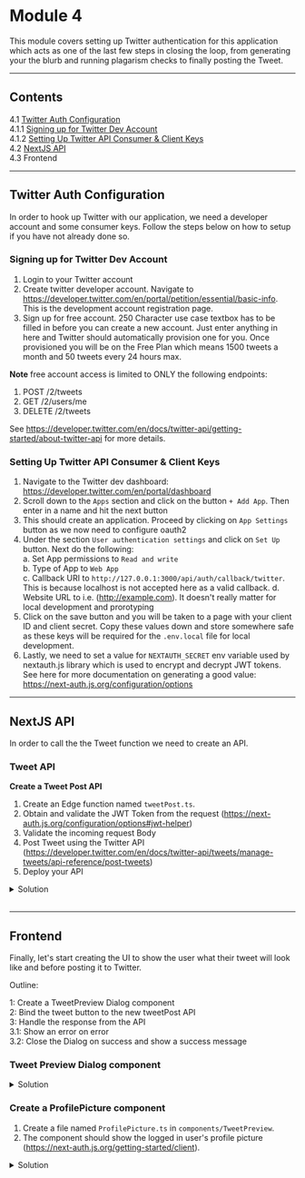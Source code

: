 # Module 4

This module covers setting up Twitter authentication for this application which acts as one of the last few steps in closing the loop, from generating your the blurb and running plagarism checks to finally posting the Tweet.

---

## Contents

4.1 [Twitter Auth Configuration](#twitter-auth-configuration)
<br>
4.1.1 [Signing up for Twitter Dev Account](#signing-up-for-twitter-dev-account)
<br>
4.1.2 [Setting Up Twitter API Consumer & Client Keys](#setting-up-twitter-api-consumer--client-keys)
<br>
4.2 [NextJS API](#nextjs-api)
<br>
4.3 Frontend

---

## Twitter Auth Configuration

In order to hook up Twitter with our application, we need a developer account and some consumer keys. Follow the steps below on how to setup if you have not already done so.

### Signing up for Twitter Dev Account

1. Login to your Twitter account
2. Create twitter developer account. Navigate to https://developer.twitter.com/en/portal/petition/essential/basic-info. This is the development account registration page.
3. Sign up for free account. 250 Character use case textbox has to be filled in before you can create a new account. Just enter anything in here and Twitter should automatically provision one for you. Once provisioned you will be on the Free Plan which means 1500 tweets a month and 50 tweets every 24 hours max.

**Note** free account access is limited to ONLY the following endpoints:

1. POST /2/tweets
2. GET /2/users/me
3. DELETE /2/tweets

See https://developer.twitter.com/en/docs/twitter-api/getting-started/about-twitter-api for more details.

### Setting Up Twitter API Consumer & Client Keys

1. Navigate to the Twitter dev dashboard: https://developer.twitter.com/en/portal/dashboard
2. Scroll down to the `Apps` section and click on the button `+ Add App`. Then enter in a name and hit the next button
3. This should create an application. Proceed by clicking on `App Settings` button as we now need to configure oauth2
4. Under the section `User authentication settings` and click on `Set Up` button. Next do the following:  
   a. Set App permissions to `Read and write`  
   b. Type of App to `Web App`  
   c. Callback URI to `http://127.0.0.1:3000/api/auth/callback/twitter`. This is because localhost is not accepted here as a valid callback.
   d. Website URL to i.e. (http://example.com). It doesn't really matter for local development and prorotyping
5. Click on the save button and you will be taken to a page with your client ID and client secret. Copy these values down and store somewhere safe as these keys will be required for the `.env.local` file for local development.
6. Lastly, we need to set a value for `NEXTAUTH_SECRET` env variable used by nextauth.js library which is used to encrypt and decrypt JWT tokens. See here for more documentation on generating a good value: https://next-auth.js.org/configuration/options

---

## NextJS API

In order to call the the Tweet function we need to create an API.

### Tweet API

**Create a Tweet Post API**

1. Create an Edge function named `tweetPost.ts`.
2. Obtain and validate the JWT Token from the request (https://next-auth.js.org/configuration/options#jwt-helper)
3. Validate the incoming request Body
4. Post Tweet using the Twitter API (https://developer.twitter.com/en/docs/twitter-api/tweets/manage-tweets/api-reference/post-tweets)
5. Deploy your API

<details>
  <summary>Solution</summary>

1. Create a file named `tweetPost.ts` in `pages/api`.
2. Create a handler which takes a `req` parameter.
3. Obtain and validate the JWT token from the request.
4. Validate the incoming request Body.
5. Post Tweet using the Twitter API.
6. Push your code to main to deploy your API.

```ts
import { NextApiRequest, NextApiResponse } from "next";

import { getEnvs } from "./utils";
import { getToken } from "next-auth/jwt";

const env = getEnvs("NEXTAUTH_SECRET");

type TweetRequest = {
  message: string;
};
/*
    Given Twitter has been authenticated
    And a TweetRequest has been provided
    Then post the tweet to Twitter
*/
export default async (req: NextApiRequest, res: NextApiResponse) => {
  try {
    // Validate Token
    const token = await getToken({ req, secret: env.NEXTAUTH_SECRET });
    if (!token) {
      throw new Error("Not authorised, please login to Twitter first");
    }
           
    // Validate Request
    const body = JSON.parse(req.body) as TweetRequest;
    if (!body.message) {
      throw new Error("No message provided");
    }

    // Post Tweet
    const response = await fetch("https://api.twitter.com/2/tweets", {
      method: "POST",
      headers: {
        Authorization: `Bearer ${token.access_token}`,
        "content-type": "application/json",
      },
      body: JSON.stringify({
        text: body.message,
      }),
    });

    const details = await response.json();
    res.status(response.ok ? 201 : 400).send(details);
  } catch (e) {
    res.status(500).send((e as Error).message);
  }
};

```
</details>
<br>

---


## Frontend

Finally, let's start creating the UI to show the user what their tweet will look like and before posting it to Twitter.

Outline:

1: Create a TweetPreview Dialog component<br />
2: Bind the tweet button to the new tweetPost API<br />
3: Handle the response from the API<br />
3.1: Show an error on error<br />
3.2: Close the Dialog on success and show a success message<br />

### Tweet Preview Dialog component

<details>
  <summary>Solution</summary>

1. Create a file named `TweetPreview.ts` in `components/TweetPreview`.
2. The component should declare a `bio` parameter (which gets injected by the HoC).
3. The component should have 4 states to manage: 
<br />`editableBio` should be initialised with the bio parameter. It's purpose is to allow the user to edit the bio in the preview itself.
<br /><br />`loading` should be initialised with `false`. It's purpose is to show a loading indicator when the user clicks the tweet button.
<br /><br />`showDialog` should be initialised with `false`. It's purpose is to show the dialog when the user clicks the tweet button; likewise hide the Dialog when the user clicks the close button.
<br /><br />`error` should be initialised with `undefined`. It's purpose is to show an error message when the API call fails.

4. Tweet Handler should be async and do the following:
<br />a. Set loading to true
<br />b. Set error to undefined
<br />c. Call the `tweetPost` API you created earlier with the `editableBio` value
<br />d. If the API call fails, set error to the error message
<br />e. If the API call succeeds, close the Dialog and show a success message
<br />f. Set loading to false
<br />**NOTE: On success, this will publish to your Twitter account!**

```ts
import "react-circular-progressbar/dist/styles.css";

import TwitterIcon from "@mui/icons-material/Twitter";
import { useState } from "react";
import {
  Box,
  Button,
  CircularProgress,
  Dialog,
  DialogActions,
  DialogContent,
  DialogTitle,
  Stack,
  TextField,
} from "@mui/material";
import { CenterBox } from "../CenterBox";
import { ProfilePicture } from "./ProfilePicture";
import { toast } from "react-hot-toast";

export const TweetPreview = ({ bio }: { bio: string }) => {
  const [editableBio, setEditableBio] = useState(bio);
  const [loading, setLoading] = useState(false);
  const [showDialog, setShowDialog] = useState(false);
  const [error, setError] = useState<string>();

  const tweet = async () => {
    try {
      setLoading(true);
      setError(undefined);
      const res = await fetch("/api/tweetPost", {
        method: "POST",
        body: JSON.stringify({
          message: bio,
        }),
      });

      const errors = (await res.json()).errors;
      if (Array.isArray(errors) && errors.length > 0) {
        throw new Error(errors[0].message);
      } else {
        toast('Tweet Posted!');
        setShowDialog(false);
      }
    } catch (e) {
      setError((e as Error).message);
    } finally {
      setLoading(false);
    }
  };

  return (
    <>
      <TwitterIcon
        className="cursor-pointer"
        onClick={() => setShowDialog(true)}
      />
      <Dialog
        open={showDialog}
        onClose={() => setShowDialog(false)}
        fullWidth
        sx={{ maxWidth: 600, mx: "auto" }}
      >
        <DialogTitle>Tweet Preview</DialogTitle>
        <DialogContent sx={{ position: "relative" }}>
          {loading && (
            <CenterBox
              sx={{
                backgroundColor: "white",
                zIndex: 1,
                opacity: 0.5,
              }}
            >
              <CircularProgress color="primary" />
            </CenterBox>
          )}
          <Stack direction="row">
            <ProfilePicture />
            <Box width={"100%"}>
              {error && <p className="text-red-500">{error}</p>}
              <TextField
                fullWidth
                minRows={4}
                multiline
                onChange={(e) => setEditableBio(e.target.value)}
                sx={{ "& textarea": { boxShadow: "none !important" } }}
                value={editableBio}
                variant="standard"
              />
            </Box>
          </Stack>
        </DialogContent>
        <DialogActions>
          <Button onClick={() => setShowDialog(false)} disabled={loading}>
            Close
          </Button>
          <Button
            onClick={tweet}
            disabled={loading}
            variant="contained"
            color="primary"
          >
            Tweet
          </Button>
        </DialogActions>
      </Dialog>
    </>
  );
};

```
</details>


### Create a ProfilePicture component

1. Create a file named `ProfilePicture.ts` in `components/TweetPreview`.
2. The component should show the logged in user's profile picture (https://next-auth.js.org/getting-started/client).

<details>
  <summary>Solution</summary>

```ts
import { useSession } from "next-auth/react";

export const ProfilePicture = () => {
  const { data: session } = useSession();
  const twitterImage = session?.user?.image;

  return (
    <>
      {twitterImage && (
        <img 
          src={twitterImage} 
          alt="User's Twitter Profile Picture" 
          style={{
            height: '3em',
            width: 'auto',
            borderRadius: '50%',
            marginRight: '1em',
          }}  
        />
      )}
    </>
  );
};

```
</details>
